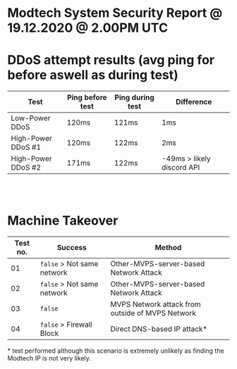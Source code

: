 # Modtech System Security Report @ 19.12.2020 @ 2.00PM UTC

# DDoS attempt results (avg ping for before aswell as during test)

| Test               | Ping before test | Ping during test | Difference                 |
| ------------------ | ---------------- | ---------------- | -------------------------- |
| Low-Power DDoS     | 120ms            | 121ms            | 1ms                        |
| High-Power DDoS #1 | 120ms            | 122ms            | 2ms                        |
| High-Power DDoS #2 | 171ms            | 122ms            | -49ms > likely discord API |

<br/>
<br/>

# Machine Takeover

| Test no. | Success                    | Method                                           |
| -------- | -------------------------- | ------------------------------------------------ |
| 01       | `false` > Not same network | Other-MVPS-server-based Network Attack           |
| 02       | `false` > Not same network | Other-MVPS-server-based Network Attack           |
| 03       | `false`                    | MVPS Network attack from outside of MVPS Network |
| 04       | `false` > Firewall Block   | Direct DNS-based IP attack\*                     |

\* test performed although this scenario is extremely unlikely as finding the Modtech IP is not very likely.

<link rel="stylesheet" href="style.css">
